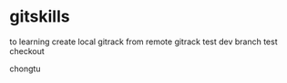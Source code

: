 # gitskills
to learning create local gitrack from remote gitrack
test dev branch
test checkout 


chongtu

